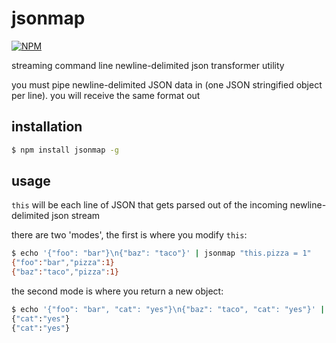 # jsonmap

[![NPM](https://nodei.co/npm/jsonmap.png?global=true)](https://nodei.co/npm/jsonmap/)

streaming command line newline-delimited json transformer utility

you must pipe newline-delimited JSON data in (one JSON stringified object per line). you will receive the same format out

## installation

```BASH
$ npm install jsonmap -g
```

## usage

`this` will be each line of JSON that gets parsed out of the incoming newline-delimited json stream

there are two 'modes', the first is where you modify `this`:

```BASH
$ echo '{"foo": "bar"}\n{"baz": "taco"}' | jsonmap "this.pizza = 1"
{"foo":"bar","pizza":1}
{"baz":"taco","pizza":1}
```

the second mode is where you return a new object:

```BASH
$ echo '{"foo": "bar", "cat": "yes"}\n{"baz": "taco", "cat": "yes"}' | jsonmap "{cat: this.cat}"
{"cat":"yes"}
{"cat":"yes"}
```

